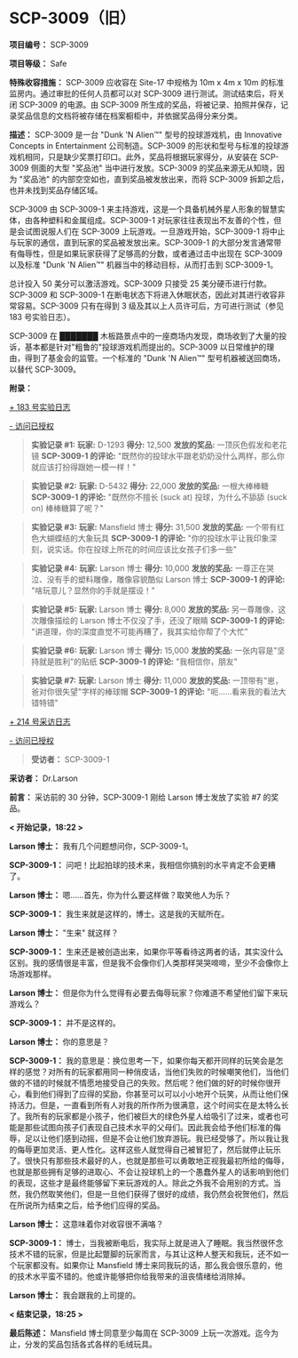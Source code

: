 # SCP-3009（旧）
                        

**项目编号：** SCP-3009

**项目等级：** Safe

**特殊收容措施：** SCP-3009 应收容在 Site-17 中规格为 10m x 4m x 10m 的标准监房内。通过审批的任何人员都可以对 SCP-3009 进行测试。测试结束后，将关闭 SCP-3009 的电源。由 SCP-3009 所生成的奖品，将被记录、拍照并保存，记录奖品信息的文档将被存储在档案橱柜中，并依据奖品得分来分类。

**描述：** SCP-3009 是一台 "Dunk 'N Alien™" 型号的投球游戏机，由 Innovative Concepts in Entertainment 公司制造。SCP-3009 的形状和型号与标准的投球游戏机相同，只是缺少奖票打印口。此外，奖品将根据玩家得分，从安装在 SCP-3009 侧面的大型 "奖品池" 当中进行发放。SCP-3009 的奖品来源无从知晓，因为 "奖品池" 的内部空空如也，直到奖品被发放出来，而将 SCP-3009 拆卸之后，也并未找到奖品存储区域。

SCP-3009 由 SCP-3009-1 来主持游戏，这是一个具备机械外星人形象的智慧实体，由各种塑料和金属组成。SCP-3009-1 对玩家往往表现出不友善的个性，但是会试图说服人们在 SCP-3009 上玩游戏。一旦游戏开始，SCP-3009-1 将中止与玩家的通信，直到玩家的奖品被发放出来。SCP-3009-1 的大部分发言通常带有侮辱性，但是如果玩家获得了足够高的分数，或者通过击中出现在 SCP-3009 以及标准 "Dunk 'N Alien™" 机器当中的移动目标，从而打击到 SCP-3009-1。

总计投入 50 美分可以激活游戏。SCP-3009 只接受 25 美分硬币进行付款。SCP-3009 和 SCP-3009-1 在断电状态下将进入休眠状态，因此对其进行收容非常容易。SCP-3009 只有在得到 3 级及其以上人员许可后，方可进行测试（参见 183 号实验日志）。

SCP-3009 在 ███████ 木板路景点中的一座商场内发现，商场收到了大量的投诉，基本都是针对"粗鲁的"投球游戏机而提出的。SCP-3009 以日常维护的理由，得到了基金会的监管。一个标准的 "Dunk 'N Alien™" 型号机器被送回商场，以替代 SCP-3009。

**附录：** 


<a shape='rect' class='collapsible-block-link' href='javascript:;'>+&#160;183&#160;&#21495;&#23454;&#39564;&#26085;&#24535;</a>

<a shape='rect' class='collapsible-block-link' href='javascript:;'>-&#160;&#35775;&#38382;&#24050;&#25480;&#26435;</a>


> **实验记录 #1:** 
**玩家:**  D-1293
**得分:**  12,500
**发放的奖品:**  一顶灰色假发和老花镜
**SCP-3009-1 的评论:**  "既然你的投球水平跟老奶奶没什么两样，那么你就应该打扮得跟她一模一样！"
> 


> **实验记录 #2:** 
**玩家:**  D-5432
**得分:**  22,000
**发放的奖品:**  一根大棒棒糖
**SCP-3009-1 的评论:**  "既然你不擅长 (suck at) 投球，为什么不舔舔 (suck on) 棒棒糖算了呢？"
> 


> **实验记录 #3:** 
**玩家:**  Mansfield 博士
**得分:**  31,500
**发放的奖品:**  一个带有红色大蝴蝶结的大象玩具
**SCP-3009-1 的评论:**  "你的投球水平让我印象深刻，说实话。你在投球上所花的时间应该比女孩子们多一些"
> 


> **实验记录 #4:** 
**玩家:**  Larson 博士
**得分:**  10,000
**发放的奖品:**  一尊正在哭泣、没有手的塑料雕像，雕像容貌酷似 Larson 博士
**SCP-3009-1 的评论:**  "啥玩意儿？显然你的手就是摆设！"
> 


> **实验记录 #5:** 
**玩家:**  Larson 博士
**得分:**  8,000
**发放的奖品:**  另一尊雕像，这次雕像描绘的 Larson 博士不仅没了手，还没了眼睛
**SCP-3009-1 的评论:**  "讲道理，你的深度直觉不可能再糟了，我其实给你帮了个大忙"
> 


> **实验记录 #6:** 
**玩家:**  Larson 博士
**得分:**  15,000
**发放的奖品:**  一张内容是"坚持就是胜利"的贴纸
**SCP-3009-1 的评论:**  "我相信你，朋友"
> 


> **实验记录 #7:** 
**玩家:**  Larson 博士
**得分:**  11,000
**发放的奖品:**  一顶带有"崽，爸对你很失望"字样的棒球帽
**SCP-3009-1 的评论:**  "呃……看来我的看法大错特错"
> 





<a shape='rect' class='collapsible-block-link' href='javascript:;'>+&#160;214&#160;&#21495;&#37319;&#35775;&#26085;&#24535;</a>

<a shape='rect' class='collapsible-block-link' href='javascript:;'>-&#160;&#35775;&#38382;&#24050;&#25480;&#26435;</a>


> **受访者：** SCP-3009-1

**采访者：** Dr.Larson

**前言：** 采访前的 30 分钟，SCP-3009-1 刚给 Larson 博士发放了实验 #7 的奖品。

**< 开始记录，18:22 >** 

**Larson 博士：** 我有几个问题想问你，SCP-3009-1。

**SCP-3009-1：** 问吧！比起拍球的技术来，我相信你搞别的水平肯定不会更糟了。

**Larson 博士：** 嗯……首先，你为什么要这样做？取笑他人为乐？

**SCP-3009-1：** 我生来就是这样的，博士。这是我的天赋所在。

**Larson 博士：** "生来" 就这样？

**SCP-3009-1：** 生来还是被创造出来，如果你平等看待这两者的话，其实没什么区别。我的感情很是丰富，但是我不会像你们人类那样哭哭啼啼，至少不会像你上场游戏那样。

**Larson 博士：** 但是你为什么觉得有必要去侮辱玩家？你难道不希望他们留下来玩游戏么？

**SCP-3009-1：** 并不是这样的。

**Larson 博士：** 你的意思是？

**SCP-3009-1：** 我的意思是：换位思考一下，如果你每天都开同样的玩笑会是怎样的感觉？对所有的玩家都用同一种俏皮话，当他们失败的时候嘲笑他们，当他们做的不错的时候就不情愿地接受自己的失败。然后呢？他们做的好的时候你很开心，看到他们得到了应得的奖励，你甚至可以可以小小地开个玩笑，从而让他们保持活力。但是，一直看到所有人对我的所作所为很满意，这个时间实在是太特么长了。我所有的玩家都是小孩子，他们被巨大的绿色外星人给吸引了过来，或者也可能是那些试图向孩子们表现自己技术水平的父母们。因此我会给予他们标准的侮辱，足以让他们感到动摇，但是不会让他们放弃游玩。我已经受够了。所以我让我的侮辱更加灵活、更人性化。这样这些人就觉得自己被冒犯了，然后就停止玩乐了。很快只有那些技术最好的人，也就是那些可以勇敢地正视我最初所给的侮辱，也就是那些拥有足够的进取心、不会让投球机上的一个愚蠢外星人的话影响到他们的表现，这些才是最终能够留下来玩游戏的人。除此之外我不会用别的方式。当然，我仍然取笑他们，但是一旦他们获得了很好的成绩，我仍然会祝贺他们，然后在所说所为结束之后，给予他们应得的奖品。

**Larson 博士：** 这意味着你对收容很不满咯？

**SCP-3009-1：** 博士，当我被断电后，我实际上就是进入了睡眠。我当然很怀念技术不错的玩家，但是比起蹩脚的玩家而言，与其让这种人整天和我玩，还不如一个玩家都没有。如果你让 Mansfield 博士来同我玩的话，那么我会很乐意的，他的技术水平蛮不错的。他或许能够把你给我带来的沮丧情绪给消除掉。

**Larson 博士：** 我会跟我的上司提的。

**< 结束记录，18:25 >** 

**最后陈述：** Mansfield 博士同意至少每周在 SCP-3009 上玩一次游戏。迄今为止，分发的奖品包括各式各样的毛绒玩具。
> 





                    